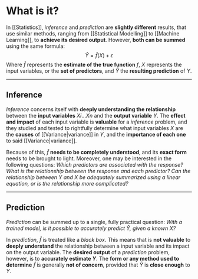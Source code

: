 # What is it?

In [[Statistics]], *inference* and *prediction* are **slightly different** results, that use similar methods, ranging from [[Statistical Modelling]] to [[Machine Learning]], to **achieve its desired output**.
However, **both can be summed** using the same formula:
$$
\hat{Y} = \hat{f}(X) + \epsilon
$$
Where $\hat{f}$ represents the **estimate of the true function** $f$, $X$ represents the input variables, or the **set of predictors**, and $\hat{Y}$ the **resulting prediction** of $Y$.
___
## Inference

*Inference* concerns itself with **deeply understanding the relationship** between the **input variables** $Xi\dots Xn$ and the **output variable** $Y$. The **effect and impact** of each input variable is **valuable** for a *inference* problem, and they studied and tested to rightfully determine what input variables $X$ are the **causes** of [[Variance|variance]] in $Y$, and the **importance of each one** to said [[Variance|variance]].

Because of this, $\hat{f}$ **needs to be completely understood**, and its **exact form** needs to be brought to light. Moreover, one may be interested in the following questions:
	*Which predictors are associated with the response?*
	*What is the relationship between the response and each predictor?*
	*Can the relationship between $Y$ and $X$ be adequately summarized using a linear equation, or is the relationship more complicated?* 

___
## Prediction

*Prediction* can be summed up to a single, fully practical question:
	*With a trained model, is it possible to accurately predict $\hat{Y}$, given a known $X$?*

In *prediction*, $\hat{f}$ is treated like a *black box*. This means that is **not valuable** to **deeply understand** the relationship between a input variable and its impact on the output variable. The **desired output** of a *prediction* problem, however, is to **accurately estimate $Y$**.
The **form or any method used to determine** $\hat{f}$ is generally **not of concern**, provided that $\hat{Y}$ is **close enough** to $Y$.